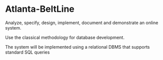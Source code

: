 # Atlanta-BeltLine
Analyze, specify, design, implement, document and demonstrate an online system.

Use the classical methodology for database development. 

The system will be implemented using a relational DBMS that supports standard SQL queries
